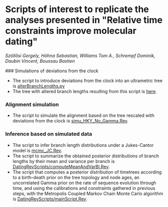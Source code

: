 # Scripts of interest to replicate the analyses presented in "Relative time constraints improve molecular dating"

*Szöllősi Gergely, Höhna Sebastian, Williams Tom A., Schrempf Dominik, Daubin Vincent, Boussau Bastien*

### Simulations of deviations from the clock

* The script to introduce deviations from the clock into an ultrametric tree is [alterBranchLengths.py](alterBranchLengths.py)
* The tree with altered branch lengths resulting from this script is [here](https://github.com/Boussau/DatingWithConsAndCal/blob/master/SimulatedTrees/proposedTree_rescaled_altered.dnd.pdf).

### Alignment simulation
* The script to simulate the alignment based on the tree rescaled with deviations from the clock is [simu_HKY_No_Gamma.Rev](simu_HKY_No_Gamma.Rev).

### Inference based on simulated data
* The script to infer branch length distributions under a Jukes-Cantor model is [mcmc_JC.Rev](mcmc_JC.Rev).
* The script to summarize the obtained posterior distributions of branch lengths by their mean and variance per branch is [DatingRevScripts/computeMeanAndVarBl.Rev](DatingRevScripts/computeMeanAndVarBl.Rev).
* The script that computes a posterior distribution of timetrees according to a birth-death prior on the tree topology and node ages, an uncorrelated Gamma prior on the rate of sequence evolution through time, and using the calibrations and constraints gathered in previous steps, with the Metropolis Coupled Markov Chain Monte Carlo algorithm is [DatingRevScripts/mainScript.Rev](DatingRevScripts/mainScript.Rev).
